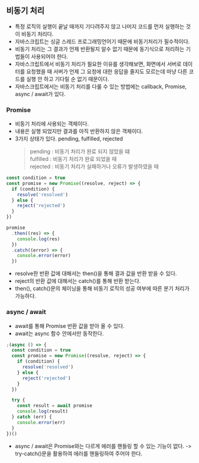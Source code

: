 ## 비동기 처리

- 특정 로직의 실행이 끝날 때까지 기다려주지 않고 나머지 코드를 먼저 실행하는 것이 비동기 처리다.
- 자바스크립트는 싱글 스레드 프로그래밍언어기 때문에 비동기처리가 필수적이다.
- 비동기 처리는 그 결과가 언제 반환될지 알수 없기 때문에 동기식으로 처리하는 기법들이 사용되어야 한다.
- 자바스크립트에서 비동기 처리가 필요한 이유를 생각해보면, 화면에서 서버로 데이터를 요청했을 때 서버가 언제 그 요청에 대한 응답을 줄지도 모르는데 마냥 다른 코드를 실행 안 하고 기다릴 순 없기 때문이다.
- 자바스크립트에서는 비동기 처리를 다룰 수 있는 방법에는 callback, Promise, async / await가 있다.

### Promise

- 비동기 처리에 사용되는 객체이다.
- 내용은 실행 되었지만 결과를 아직 반환하지 않은 객체이다.
- 3가지 상태가 있다. pending, fulfilled, rejected
  > pending : 비동기 처리가 완료 되지 않았을 떄  
  > fulfilled : 비동기 처리가 완료 되었을 때  
  > rejected : 비동기 처리가 실패하거나 오류가 발생하였을 때

```js
const condition = true
const promise = new Promise((resolve, reject) => {
  if (condition) {
    resolve('resolved')
  } else {
    reject('rejected')
  }
})

promise
  .then((res) => {
    console.log(res)
  })
  .catch((error) => {
    console.error(error)
  })
```

- resolve한 반환 값에 대해서는 then()을 통해 결과 값을 반환 받을 수 있다.
- reject의 반환 값에 대해서는 catch()를 통해 반환 받는다.
- then(), catch()문의 체이닝을 통해 비동기 로직의 성공 여부에 따른 분기 처리가 가능하다.

### async / await

- await를 통해 Promise 반환 값을 받아 올 수 있다.
- await는 async 함수 안에서만 동작한다.

```js
;(async () => {
  const condition = true
  const promise = new Promise((resolve, reject) => {
    if (condition) {
      resolve('resolved')
    } else {
      reject('rejected')
    }
  })

  try {
    const result = await promise
    console.log(result)
  } catch (err) {
    console.error(err)
  }
})()
```

- async / await은 Promise와는 다르게 에러를 핸들링 할 수 있는 기능이 없다. -> try-catch()문을 활용하여 에러를 핸들링하여 주어야 한다.
